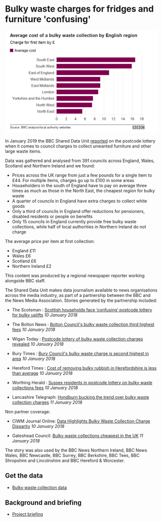 # Bulky waste charges for fridges and furniture 'confusing'


![](https://raw.githubusercontent.com/BBC-Data-Unit/bulky-waste/master/Average%20cost%20of%20bulky%20waste%20collection%20Eng%20R.PNG)

In January 2019 the BBC Shared Data Unit [reported](https://www.bbc.co.uk/news/uk-46364689) on the postcode lottery when it comes to council charges to collect unwanted furniture and other large waste items.

Data was gathered and analysed from 391 councils across England, Wales, Scotland and Northern Ireland and we found:

* Prices across the UK range from just a few pounds for a single item to £44. For multiple items, charges go up to £100 in some areas
* Householders in the south of England have to pay on average three times as much as those in the North East, the cheapest region for bulky waste
* A quarter of councils in England have extra charges to collect white goods
* Only a third of councils in England offer reductions for pensioners, disabled residents or people on benefits
* Only 15 councils in England currently provide free bulky waste collections, while half of local authorities in Northern Ireland do not charge

The average price per item at first collection:
* England £11
* Wales £6
* Scotland £6
* Northern Ireland £2

This content was produced by a regional newspaper reporter working alongside BBC staff.

The Shared Data Unit makes data journalism available to news organisations across the media industry, as part of a partnership between the BBC and the News Media Association. Stories generated by the partnership included:

* The Scotsman : [Scottish households face ‘confusing’ postcode lottery for bulky uplifts](https://www.scotsman.com/news/politics/scottish-households-face-confusing-postcode-lottery-for-bulky-uplifts-1-4854250) *10 January 2018*

* The Bolton News : [Bolton Council's bulky waste collection third highest fees](https://www.theboltonnews.co.uk/news/17346297.bolton-councils-bulky-waste-collection-third-highest-fees/) *10 January 2018*

* Wigan Today : [Postcode lottery of bulky waste collection charges revealed](https://www.wigantoday.net/news/environment/postcode-lottery-of-bulky-waste-collection-charges-revealed-1-9529510) *10 January 2018*

* Bury Times : [Bury Council's bulky waste charge is second highest in area](https://www.burytimes.co.uk/news/17346458.bury-councils-bulky-waste-charge-is-second-highest-in-area/) *10 January 2018*

* Hereford Times : [Cost of removing bulky rubbish in Herefordshire is less than average](https://www.herefordtimes.com/news/17348129.cost-of-removing-bulky-rubbish-in-herefordshire-is-less-than-average/) *10 January 2018*

* Worthing Herald : [Sussex residents in postcode lottery on bulky waste collections fees](https://www.worthingherald.co.uk/news/politics/sussex-residents-in-postcode-lottery-on-bulky-waste-collections-fees-1-8763652) *10 January 2018*

* Lancashire Telegraph: [Hyndburn bucking the trend over bulky waste collection charges](https://www.lancashiretelegraph.co.uk/news/17350848.hyndburn-bucking-the-trend-over-bulky-waste-collection-charges/) *11 January 2018*


Non partner coverage:

* CIWM Journal Online: [Data Highlights Bulky Waste Collection Charge Disparity](https://ciwm-journal.co.uk/data-highlights-bulky-waste-collection-charge-disparity/) *10 January 2018*

* Gateshead Council: [Bulky waste collections cheapest in the UK](https://www.gateshead.gov.uk/article/10736/Bulky-waste-collections-cheapest-in-the-UK) *11 January 2018*


The story was also used by the BBC News Northern Ireland, BBC News Wales, BBC Newcastle, BBC Surrey, BBC Berkshire, BBC Tees, BBC Shropshire and Lincolnshire and BBC Hereford & Worcester.


## Get the data

* [Bulky waste collection data](https://docs.google.com/spreadsheets/d/1JNyTd1DgtmJtQm6SptufhkavuFjmf2kNGK6w-vX0670/edit?usp=sharing)


## Background and briefing

* [Project briefing](https://docs.google.com/document/d/1GtkErUHxTe2bQOdJMygL5iWgZsxGqFJngSpMqzLPtCI/edit?usp=sharing)
